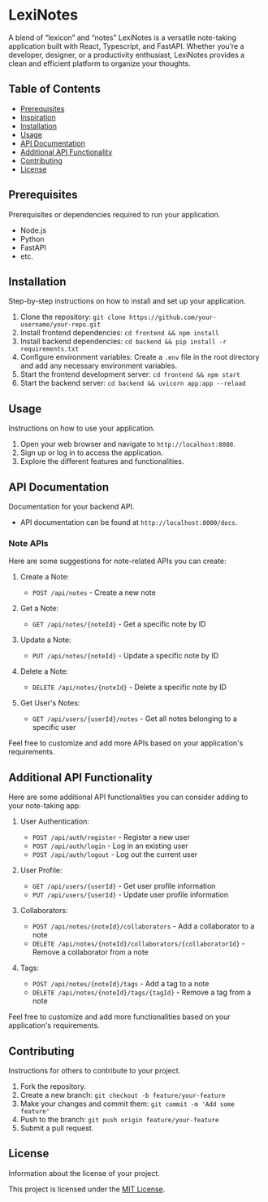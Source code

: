 # LexiNotes

A blend of “lexicon” and “notes”
LexiNotes is a versatile note-taking application built with React, Typescript, and FastAPI. Whether you’re a developer, designer, or a productivity enthusiast, LexiNotes provides a clean and efficient platform to organize your thoughts.

## Table of Contents
- [Prerequisites](#prerequisites)
- [Inspiration](#inspiration)
- [Installation](#installation)
- [Usage](#usage)
- [API Documentation](#api-documentation)
- [Additional API Functionality](#additional-api-functionality)
- [Contributing](#contributing)
- [License](#license)

## Prerequisites

Prerequisites or dependencies required to run your application.

- Node.js
- Python
- FastAPI
- etc.

## Installation

Step-by-step instructions on how to install and set up your application.

1. Clone the repository: `git clone https://github.com/your-username/your-repo.git`
2. Install frontend dependencies: `cd frontend && npm install`
3. Install backend dependencies: `cd backend && pip install -r requirements.txt`
4. Configure environment variables: Create a `.env` file in the root directory and add any necessary environment variables.
5. Start the frontend development server: `cd frontend && npm start`
6. Start the backend server: `cd backend && uvicorn app:app --reload`

## Usage

Instructions on how to use your application.

1. Open your web browser and navigate to `http://localhost:8080`.
2. Sign up or log in to access the application.
3. Explore the different features and functionalities.

## API Documentation

Documentation for your backend API.

- API documentation can be found at `http://localhost:8000/docs`.

### Note APIs

Here are some suggestions for note-related APIs you can create:

1. Create a Note:
    - `POST /api/notes` - Create a new note

2. Get a Note:
    - `GET /api/notes/{noteId}` - Get a specific note by ID

3. Update a Note:
    - `PUT /api/notes/{noteId}` - Update a specific note by ID

4. Delete a Note:
    - `DELETE /api/notes/{noteId}` - Delete a specific note by ID

5. Get User's Notes:
    - `GET /api/users/{userId}/notes` - Get all notes belonging to a specific user

Feel free to customize and add more APIs based on your application's requirements.

## Additional API Functionality

Here are some additional API functionalities you can consider adding to your note-taking app:

1. User Authentication:
    - `POST /api/auth/register` - Register a new user
    - `POST /api/auth/login` - Log in an existing user
    - `POST /api/auth/logout` - Log out the current user

2. User Profile:
    - `GET /api/users/{userId}` - Get user profile information
    - `PUT /api/users/{userId}` - Update user profile information

3. Collaborators:
    - `POST /api/notes/{noteId}/collaborators` - Add a collaborator to a note
    - `DELETE /api/notes/{noteId}/collaborators/{collaboratorId}` - Remove a collaborator from a note

4. Tags:
    - `POST /api/notes/{noteId}/tags` - Add a tag to a note
    - `DELETE /api/notes/{noteId}/tags/{tagId}` - Remove a tag from a note

Feel free to customize and add more functionalities based on your application's requirements.

## Contributing
Instructions for others to contribute to your project.

1. Fork the repository.
2. Create a new branch: `git checkout -b feature/your-feature`
3. Make your changes and commit them: `git commit -m 'Add some feature'`
4. Push to the branch: `git push origin feature/your-feature`
5. Submit a pull request.

## License
Information about the license of your project.

This project is licensed under the [MIT License](LICENSE).
